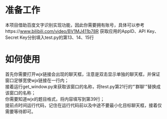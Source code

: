 # 准备工作
本项目借助百度文字识别实现功能，因此你需要拥有账号，具体可以参考https://www.bilibili.com/video/BV1MJ411b78R
获取应用的AppID、API Key、Secret Key分别填入test.py的第13、14、15行
# 如何使用
首先你需要打开wjx链接会出现的聊天框，注意是双击显示单独的聊天框，并保证窗口足够宽使wjx链接在一行内；  
接着运行get_window.py来获取该窗口的名称，将test.py第21行的“'群聊'”替换成该窗口的名称；  
你需要知道wjx的题目格式，将内容填写到第39行；  
提前点时间运行代码，记住在运行代码前以及中途不要最小化目标聊天框，接着仅需要等待即可。
